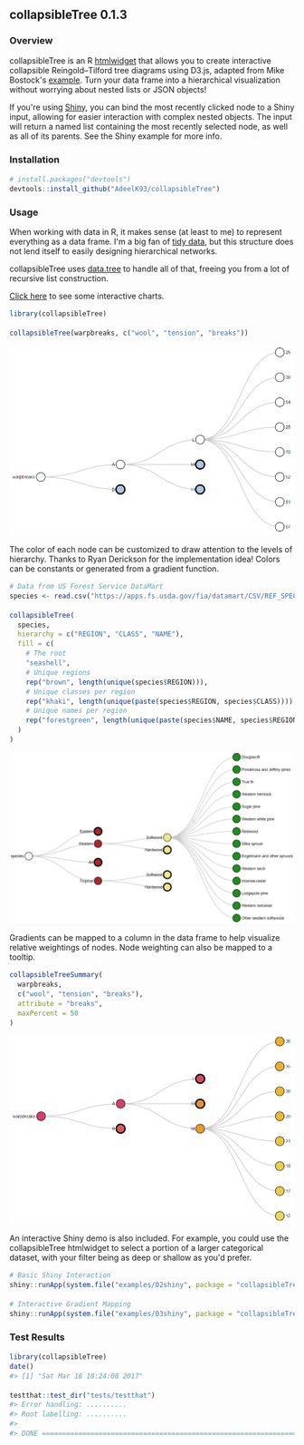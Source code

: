 <!-- README.md is generated from README.Rmd. Please edit that file -->
collapsibleTree 0.1.3
---------------------

### Overview

collapsibleTree is an R [htmlwidget](http://www.htmlwidgets.org/) that allows you to create interactive collapsible Reingold–Tilford tree diagrams using D3.js, adapted from Mike Bostock's [example](https://bl.ocks.org/mbostock/4339083). Turn your data frame into a hierarchical visualization without worrying about nested lists or JSON objects!

If you're using [Shiny](https://shiny.rstudio.com/), you can bind the most recently clicked node to a Shiny input, allowing for easier interaction with complex nested objects. The input will return a named list containing the most recently selected node, as well as all of its parents. See the Shiny example for more info.

### Installation

``` r
# install.packages("devtools")
devtools::install_github("AdeelK93/collapsibleTree")
```

### Usage

When working with data in R, it makes sense (at least to me) to represent everything as a data frame. I'm a big fan of [tidy data](https://cran.r-project.org/web/packages/tidyr/vignettes/tidy-data.html), but this structure does not lend itself to easily designing hierarchical networks.

collapsibleTree uses [data.tree](https://cran.r-project.org/web/packages/data.tree/vignettes/data.tree.html) to handle all of that, freeing you from a lot of recursive list construction.

[Click here](https://adeelk93.github.io/collapsibleTree/) to see some interactive charts.

``` r
library(collapsibleTree)

collapsibleTree(warpbreaks, c("wool", "tension", "breaks"))
```

[![Collapsible Tree](README-example-1.PNG)](https://adeelk93.github.io/collapsibleTree/)

The color of each node can be customized to draw attention to the levels of hierarchy. Thanks to Ryan Derickson for the implementation idea! Colors can be constants or generated from a gradient function.

``` r
# Data from US Forest Service DataMart
species <- read.csv("https://apps.fs.usda.gov/fia/datamart/CSV/REF_SPECIES_GROUP.csv")

collapsibleTree(
  species,
  hierarchy = c("REGION", "CLASS", "NAME"), 
  fill = c(
    # The root
    "seashell",
    # Unique regions
    rep("brown", length(unique(species$REGION))),
    # Unique classes per region
    rep("khaki", length(unique(paste(species$REGION, species$CLASS)))),
    # Unique names per region
    rep("forestgreen", length(unique(paste(species$NAME, species$REGION))))
  )
)
```

[![Collapsible Tree Colored](README-example-2.png)](https://adeelk93.github.io/collapsibleTree/)

Gradients can be mapped to a column in the data frame to help visualize relative weightings of nodes. Node weighting can also be mapped to a tooltip.

``` r
collapsibleTreeSummary(
  warpbreaks,
  c("wool", "tension", "breaks"),
  attribute = "breaks",
  maxPercent = 50
)
```

[![Collapsible Tree Gradient](README-example-3.PNG)](https://adeelk93.github.io/collapsibleTree/)

An interactive Shiny demo is also included. For example, you could use the collapsibleTree htmlwidget to select a portion of a larger categorical dataset, with your filter being as deep or shallow as you'd prefer.

``` r
# Basic Shiny Interaction
shiny::runApp(system.file("examples/02shiny", package = "collapsibleTree"))

# Interactive Gradient Mapping
shiny::runApp(system.file("examples/03shiny", package = "collapsibleTree"))
```

### Test Results

``` r
library(collapsibleTree)
date()
#> [1] "Sat Mar 18 18:24:08 2017"

testthat::test_dir("tests/testthat")
#> Error handling: ..........
#> Root labelling: ..........
#> 
#> DONE ======================================================================
```
